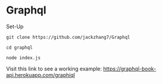 # Graphql

Set-Up
```
git clone https://github.com/jackzhang7/Graphql

cd graphql

node index.js
```

Visit this link to see a working example: https://graphql-book-api.herokuapp.com/graphiql